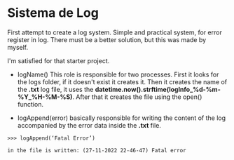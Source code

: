 # Sistema de Log
 First attempt to create a log system. Simple and practical system, for error register in log. There must be a better solution, but this was made by myself.

 I'm satisfied for that starter project.

 - logName()
 This role is responsible for two processes. First it looks for the logs folder, if it doesn't exist it creates it. Then it creates the name of the **.txt** log file, it uses the **datetime.now().strftime(logInfo_%d-%m-%Y_%H-%M-%S)**. After that it creates the file using the open() function.

 - logAppend(error)
 basically responsible for writing the content of the log accompanied by the error data inside the **.txt** file.
 ```
 >>> logAppend(‘Fatal Error’)

 in the file is written: (27-11-2022 22-46-47) Fatal error
 ```